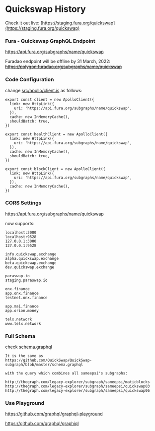 # Quickswap History

Check it out live: [https://staging.fura.org/quickswap](https://staging.fura.org/quickswap)


### Fura - Quickswap GraphQL Endpoint
https://api.fura.org/subgraphs/name/quickswap  

Furadao endpoint will be offline by 31 March, 2022:
~~https://polygon.furadao.org/subgraphs/name/quickswap~~

### Code Configuration
change [src/apollo/client.js](https://github.com/Uniswap/uniswap-info/blob/v2/src/apollo/client.js) as follows:

```
export const client = new ApolloClient({
  link: new HttpLink({
    uri: 'https://api.fura.org/subgraphs/name/quickswap',
  }),
  cache: new InMemoryCache(),
  shouldBatch: true,
})

export const healthClient = new ApolloClient({
  link: new HttpLink({
    uri: 'https://api.fura.org/subgraphs/name/quickswap',
  }),
  cache: new InMemoryCache(),
  shouldBatch: true,
})

export const blockClient = new ApolloClient({
  link: new HttpLink({
    uri: 'https://api.fura.org/subgraphs/name/quickswap',
  }),
  cache: new InMemoryCache(),
})
```

### CORS Settings
https://api.fura.org/subgraphs/name/quickswap 

now supports:
```
localhost:3000
localhost:9528
127.0.0.1:3000
127.0.0.1:9528

info.quickswap.exchange
alpha.quickswap.exchange
beta.quickswap.exchange
dev.quickswap.exchange

paraswap.io
staging.paraswap.io

onx.finance
app.onx.finance
testnet.onx.finance

app.mai.finance
app.orion.money

telx.network
www.telx.network
```

### Full Schema
check [schema.graphql](https://github.com/fura-protocol/fura-api-quickswap/blob/main/schema.graphql)

```
It is the same as
https://github.com/QuickSwap/QuickSwap-subgraph/blob/master/schema.graphql

with the query which combines all sameepsi's subgraphs:

http://thegraph.com/legacy-explorer/subgraph/sameepsi/maticblocks
http://thegraph.com/legacy-explorer/subgraph/sameepsi/quickswap03
http://thegraph.com/legacy-explorer/subgraph/sameepsi/quickswap06
```

### Use Playground
https://github.com/graphql/graphql-playground 

https://github.com/graphql/graphiql 
